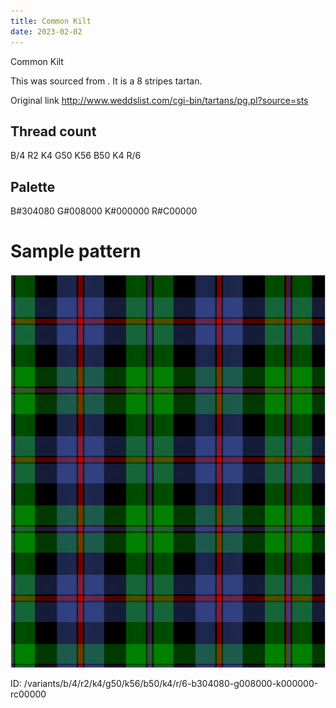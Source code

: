 ```yaml
---
title: Common Kilt
date: 2023-02-02
---
```

Common Kilt

This was sourced from <no value>.  It is a 8 stripes tartan.

Original link http://www.weddslist.com/cgi-bin/tartans/pg.pl?source=sts

## Thread count
B/4 R2 K4 G50 K56 B50 K4 R/6

## Palette
B#304080 G#008000 K#000000 R#C00000

# Sample pattern

![Tartan detail](tartan.png "B/4 R2 K4 G50 K56 B50 K4 R/6 tartan")

ID: /variants/b/4/r2/k4/g50/k56/b50/k4/r/6-b304080-g008000-k000000-rc00000